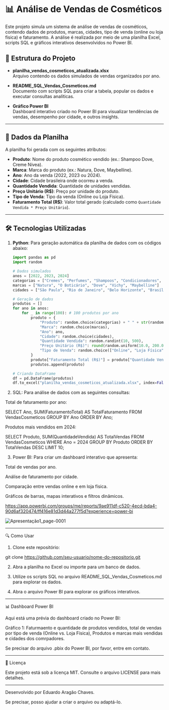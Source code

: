# 📊 Análise de Vendas de Cosméticos  

Este projeto simula um sistema de análise de vendas de cosméticos, contendo dados de produtos, marcas, cidades, tipo de venda (online ou loja física) e faturamento. A análise é realizada por meio de uma planilha Excel, scripts SQL e gráficos interativos desenvolvidos no Power BI.  

## 📁 Estrutura do Projeto  

- **planilha_vendas_cosmeticos_atualizada.xlsx**  
  Arquivo contendo os dados simulados de vendas organizados por ano.  

- **README_SQL_Vendas_Cosmeticos.md**  
  Documento com scripts SQL para criar a tabela, popular os dados e executar consultas analíticas.  

- **Gráfico Power BI**  
  Dashboard interativo criado no Power BI para visualizar tendências de vendas, desempenho por cidade, e outros insights.  

---

## 🔢 Dados da Planilha  

A planilha foi gerada com os seguintes atributos:  

- **Produto**: Nome do produto cosmético vendido (ex.: Shampoo Dove, Creme Nívea).  
- **Marca**: Marca do produto (ex.: Natura, Dove, Maybelline).  
- **Ano**: Ano da venda (2022, 2023 ou 2024).  
- **Cidade**: Cidade brasileira onde ocorreu a venda.  
- **Quantidade Vendida**: Quantidade de unidades vendidas.  
- **Preço Unitário (R$)**: Preço por unidade do produto.  
- **Tipo de Venda**: Tipo da venda (Online ou Loja Física).  
- **Faturamento Total (R$)**: Valor total gerado (calculado como `Quantidade Vendida * Preço Unitário`).  

---

## 🛠️ Tecnologias Utilizadas  

1. **Python**: Para geração automática da planilha de dados com os códigos abaixo:  
   ```python
   import pandas as pd
   import random

   # Dados simulados
   anos = [2022, 2023, 2024]
   categorias = ["Cremes", "Perfumes", "Shampoos", "Condicionadores", "Sabonetes", "Óleos", "Maquiagem", "Hidratantes"]
   marcas = ["Natura", "O Boticário", "Dove", "Vichy", "Maybelline"]
   cidades = ["São Paulo", "Rio de Janeiro", "Belo Horizonte", "Brasília", "Salvador"]

   # Geração de dados
   produtos = []
   for ano in anos:
       for _ in range(100): # 100 produtos por ano
           produto = {
               "Produto": random.choice(categorias) + " " + str(random.randint(1, 100)),
               "Marca": random.choice(marcas),
               "Ano": ano,
               "Cidade": random.choice(cidades),
               "Quantidade Vendida": random.randint(10, 500),
               "Preço Unitário (R$)": round(random.uniform(10.0, 200.0), 2),
               "Tipo de Venda": random.choice(["Online", "Loja Física"])
           }
           produto["Faturamento Total (R$)"] = produto["Quantidade Vendida"] * produto["Preço Unitário (R$)"]
           produtos.append(produto)

   # Criando DataFrame
   df = pd.DataFrame(produtos)
   df.to_excel("planilha_vendas_cosmeticos_atualizada.xlsx", index=False)

2. SQL: Para análise de dados com as seguintes consultas:

Total de faturamento por ano:

SELECT Ano, SUM(FaturamentoTotal) AS TotalFaturamento
FROM VendasCosmeticos
GROUP BY Ano
ORDER BY Ano;

Produtos mais vendidos em 2024:

SELECT Produto, SUM(QuantidadeVendida) AS TotalVendas
FROM VendasCosmeticos
WHERE Ano = 2024
GROUP BY Produto
ORDER BY TotalVendas DESC
LIMIT 10;



3. Power BI: Para criar um dashboard interativo que apresenta:

Total de vendas por ano.

Análise de faturamento por cidade.

Comparação entre vendas online e em loja física.

Gráficos de barras, mapas interativos e filtros dinâmicos.

https://app.powerbi.com/groups/me/reports/9ae911df-c520-4ecd-bda4-90d6af320474/ff416e81d3d44a277f5d?experience=power-bi

![Apresentação1_page-0001](https://github.com/user-attachments/assets/1d57bc0b-79f3-4311-a6a3-338b824bd3f0)

---

🔍 Como Usar

1. Clone este repositório:

git clone https://github.com/seu-usuario/nome-do-repositorio.git


2. Abra a planilha no Excel ou importe para um banco de dados.


3. Utilize os scripts SQL no arquivo README_SQL_Vendas_Cosmeticos.md para explorar os dados.


4. Abra o arquivo Power BI para explorar os gráficos interativos.




---

📊 Dashboard Power BI

Aqui está uma prévia do dashboard criado no Power BI:

Gráfico 1: Faturmaento e quantidade de produtos vendidos, total de vendas por tipo de venda (Online vs. Loja Física), Produtos e marcas mais vendidas e cidades dos comrpadores.




Se precisar do arquivo .pbix do Power BI, por favor, entre em contato.


---

📝 Licença

Este projeto está sob a licença MIT. Consulte o arquivo LICENSE para mais detalhes.


---

Desenvolvido por Eduardo Aragão Chaves.

Se precisar, posso ajudar a criar o arquivo ou adaptá-lo.

